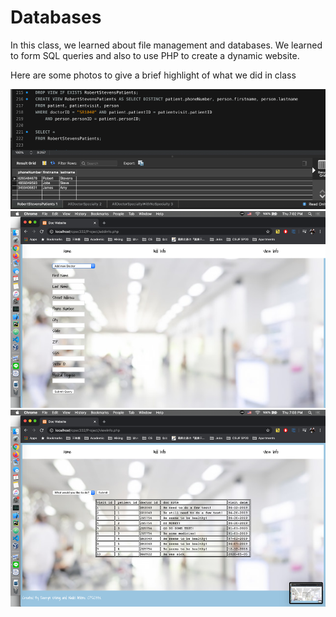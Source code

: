 # Databases

In this class, we learned about file management and databases. We learned to form SQL queries and also to use PHP to create a dynamic website.

Here are some photos to give a brief highlight of what we did in class

![image1](https://github.com/naokishami/Classwork/blob/7dbbf09c26046514b976e74fc2e466b5ff7a2132/332%20-%20Databases/CPSC%20332%20Project%20-%20Darryn%20Wong%20-%20Naoki%20Atkins/imgs/Picture1.png)
![image10](https://github.com/naokishami/Classwork/blob/7dbbf09c26046514b976e74fc2e466b5ff7a2132/332%20-%20Databases/CPSC%20332%20Project%20-%20Darryn%20Wong%20-%20Naoki%20Atkins/imgs/Picture10.png)
![image13](https://github.com/naokishami/Classwork/blob/7dbbf09c26046514b976e74fc2e466b5ff7a2132/332%20-%20Databases/CPSC%20332%20Project%20-%20Darryn%20Wong%20-%20Naoki%20Atkins/imgs/Picture13.png)
